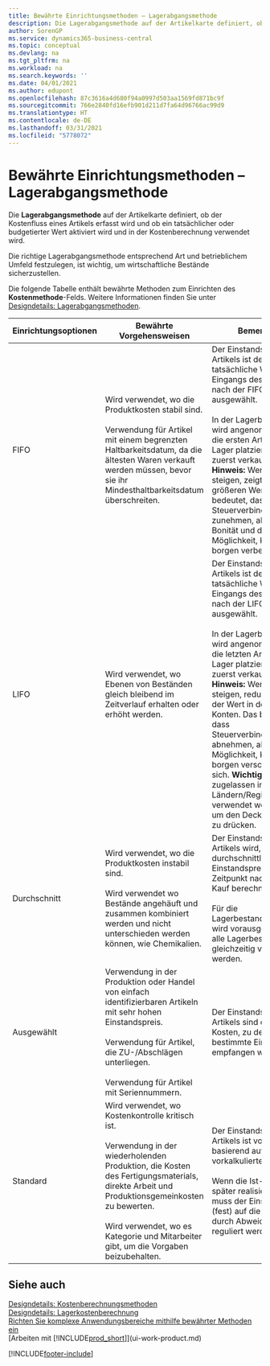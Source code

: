 ```yaml
---
title: Bewährte Einrichtungsmethoden – Lagerabgangsmethode
description: Die Lagerabgangsmethode auf der Artikelkarte definiert, ob der Kostenfluss eines Artikels erfasst wird und ob ein tatsächlicher oder budgetierter Wert aktiviert wird und in der Kostenberechnung verwendet wird.
author: SorenGP
ms.service: dynamics365-business-central
ms.topic: conceptual
ms.devlang: na
ms.tgt_pltfrm: na
ms.workload: na
ms.search.keywords: ''
ms.date: 04/01/2021
ms.author: edupont
ms.openlocfilehash: 87c3616a4d680f94a0997d503aa1569fd871bc9f
ms.sourcegitcommit: 766e2840fd16efb901d211d7fa64d96766ac99d9
ms.translationtype: HT
ms.contentlocale: de-DE
ms.lasthandoff: 03/31/2021
ms.locfileid: "5778072"
---
```

# <a name="setup-best-practices-costing-method"></a>Bewährte Einrichtungsmethoden – Lagerabgangsmethode

Die **Lagerabgangsmethode** auf der Artikelkarte definiert, ob der Kostenfluss eines Artikels erfasst wird und ob ein tatsächlicher oder budgetierter Wert aktiviert wird und in der Kostenberechnung verwendet wird.  

 Die richtige Lagerabgangsmethode entsprechend Art und betrieblichem Umfeld festzulegen, ist wichtig, um wirtschaftliche Bestände sicherzustellen.  

 Die folgende Tabelle enthält bewährte Methoden zum Einrichten des **Kostenmethode**-Felds. Weitere Informationen finden Sie unter [Designdetails: Lagerabgangsmethoden](design-details-costing-methods.md).  

|Einrichtungsoptionen|Bewährte Vorgehensweisen|Bemerkung|  
|------------------|-------------------|-------------|  
|FIFO|Wird verwendet, wo die Produktkosten stabil sind.<br /><br /> Verwendung für Artikel mit einem begrenzten Haltbarkeitsdatum, da die ältesten Waren verkauft werden müssen, bevor sie ihr Mindesthaltbarkeitsdatum überschreiten.|Der Einstandspreis eines Artikels ist der tatsächliche Wert jedes Eingangs des Artikels, nach der FIFO-Regel ausgewählt.<br /><br /> In der Lagerbewertung wird angenommen, dass die ersten Artikel, die im Lager platziert sind, zuerst verkauft werden. **Hinweis:**  Wenn Preise steigen, zeigt die Bilanz größeren Wert. Das bedeutet, dass Steuerverbindlichkeiten zunehmen, aber die Bonität und die Möglichkeit, Kasse zu borgen verbessert sich.|  
|LIFO|Wird verwendet, wo Ebenen von Beständen gleich bleibend im Zeitverlauf erhalten oder erhöht werden.|Der Einstandspreis eines Artikels ist der tatsächliche Wert jedes Eingangs des Artikels, nach der LIFO-Regel ausgewählt.<br /><br /> In der Lagerbewertung wird angenommen, dass die letzten Artikel, die im Lager platziert sind, zuerst verkauft werden. **Hinweis:**  Wenn Preise steigen, reduziert sich der Wert in den GuV-Konten. Das bedeutet, dass Steuerverbindlichkeiten abnehmen, aber die Möglichkeit, Kasse zu borgen verschlechtert sich. **Wichtig:** Nicht zugelassen in vielen Ländern/Regionen, da es verwendet werden kann, um den Deckungsbeitrag zu drücken.|  
|Durchschnitt|Wird verwendet, wo die Produktkosten instabil sind.<br /><br /> Wird verwendet wo Bestände angehäuft und zusammen kombiniert werden und nicht unterschieden werden können, wie Chemikalien.|Der Einstandspreis eines Artikels wird, wie der durchschnittliche Einstandspreis, an jedem Zeitpunkt nach einem Kauf berechnet.<br /><br /> Für die Lagerbestandsbewertung wird vorausgesetzt, dass alle Lagerbestände gleichzeitig verkauft werden.|
|Ausgewählt|Verwendung in der Produktion oder Handel von einfach identifizierbaren Artikeln mit sehr hohen Einstandspreis.<br /><br /> Verwendung für Artikel, die ZU-/Abschlägen unterliegen.<br /><br /> Verwendung für Artikel mit Seriennummern.|Der Einstandspreis eines Artikels sind die exakten Kosten, zu denen die bestimmte Einheit empfangen wurden.|
|Standard|Wird verwendet, wo Kostenkontrolle kritisch ist.<br /><br /> Verwendung in der wiederholenden Produktion, die Kosten des Fertigungsmaterials, direkte Arbeit und Produktionsgemeinkosten zu bewerten.<br /><br /> Wird verwendet, wo es Kategorie und Mitarbeiter gibt, um die Vorgaben beizubehalten.|Der Einstandspreis eines Artikels ist voreingestellt basierend auf vorkalkulierten Kosten.<br /><br /> Wenn die Ist-Kosten später realisiert werden, muss der Einstandspreis (fest) auf die Ist-Kosten durch Abweichungswerte reguliert werden.|  

## <a name="see-also"></a>Siehe auch  
 [Designdetails: Kostenberechnungsmethoden](design-details-costing-methods.md)   
 [Designdetails: Lagerkostenberechnung](design-details-inventory-costing.md)   
 [Richten Sie komplexe Anwendungsbereiche mithilfe bewährter Methoden ein](set-up-complex-application-areas-using-best-practices.md)  
 [Arbeiten mit [!INCLUDE[prod_short](includes/prod_short.md)]](ui-work-product.md)


[!INCLUDE[footer-include](includes/footer-banner.md)]